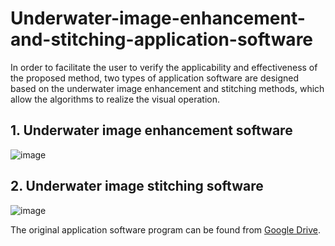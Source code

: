 # Underwater-image-enhancement-and-stitching-application-software

In order to facilitate the user to verify the applicability and effectiveness of the proposed method, two types of application software are designed based on the underwater image enhancement and stitching methods, which allow the algorithms to realize the visual operation.

## 1. Underwater image enhancement software
![image](https://user-images.githubusercontent.com/88143736/227984104-b423bdb0-ee8d-4f83-8987-1e581ba7e428.png)

## 2. Underwater image stitching software
![image](https://user-images.githubusercontent.com/88143736/227984206-6c49bcb6-a27c-4e44-9c61-6fe39da7d77b.png)

The original application software program can be found from [Google Drive](https://drive.google.com/drive/folders/1An-ly9pUJFO2auqG4QIAwB_3kmhwqvea?usp=sharing).
